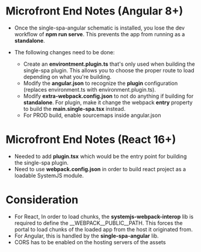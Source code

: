 # Microfront End Notes (Angular 8+)
* Once the single-spa-angular schematic is installed, you lose the dev workflow of **npm run serve**.  This prevents the app from running as a **standalone**.

* The following changes need to be done:
    * Create an **environtment.plugin.ts** that's only used when building the single-spa plugin. This allows you to choose the proper route to load depending on what you're building.
    * Modify the **angular.json** to recognize the **plugin** configuration (replaces environment.ts with environment.plugin.ts).
    * Modify **extra-webpack.config.json** to not do anything if building for **standalone**.  For plugin, make it change the webpack **entry** property to build the **main.single-spa.tsx** instead.
    * For PROD build, enable sourcemaps inside angular.json

# Microfront End Notes (React 16+)
* Needed to add **plugin.tsx** which would be the entry point for building the single-spa plugin.
* Need to use **webpack.config.json** in order to build react project as a loadable SystemJS module.

# Consideration
* For React, In order to load chunks, the **systemjs-webpack-interop** lib is required to define the __WEBPACK__PUBLIC__PATH.  This forces the portal to load chunks of the loaded app from the host it originated from.
* For Angular, this is handled by the **single-spa-angular** lib.
* CORS has to be enabled on the hosting servers of the assets

